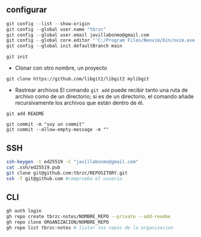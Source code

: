 ## configurar
```c
git config --list --show-origin
git config --global user.name "tbrzc"
git config --global user.email javillabonmo@gmail.com
git config --global core.editor "'C:/Program Files/Neovim/bin/nvim.exe'"
git config --global init.defaultBranch main
```
```
git init
```
- Clonar con otro nombre, un proyecto
```
git clone https://github.com/libgit2/libgit2 mylibgit
```
- Rastrear archivos
El comando `git add` puede recibir tanto una ruta de archivo como de un directorio; si es de un directorio, el comando añade recursivamente los archivos que están dentro de él.
```
git add README
```
```
git commit -m "soy un commit"
git commit --allow-empty-message -m ""
```

## SSH
```sh
ssh-keygen -t ed25519 -C "javillabonmo@gmail.com"
cat .ssh/ed25519.pub
git clone git@github.com:tbrzc/REPOSITORY.git
ssh -T git@github.com #comprueba el usuario
```

## CLI
```sh
gh auth login
gh repo create tbrzc-notes/NOMBRE_REPO --private --add-readme
gh repo clone ORGANIZACION/NOMBRE_REPO
gh repo list tbrzc-notes # listar los repos de la organizacion
```